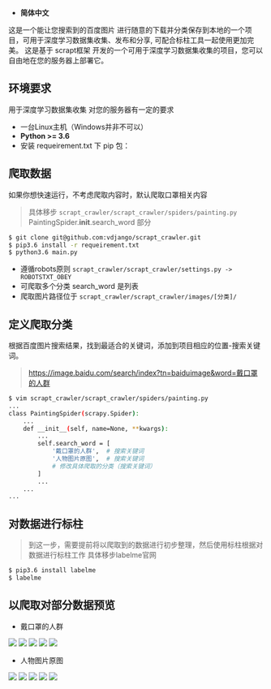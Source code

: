 - <b>简体中文</b>

这是一个能让您搜索到的百度图片 进行随意的下载并分类保存到本地的一个项目，可用于深度学习数据集收集、发布和分享, 可配合标柱工具一起使用更加完美。
这是基于 scrapt框架 开发的一个可用于深度学习数据集收集的项目，您可以自由地在您的服务器上部署它。

环境要求
-----------
用于深度学习数据集收集 对您的服务器有一定的要求

- 一台Linux主机（Windows并非不可以）
- **Python >= 3.6**
- 安装 requeirement.txt 下 pip 包：

爬取数据
------------
如果你想快速运行，不考虑爬取内容时，默认爬取口罩相关内容

> 具体移步 `scrapt_crawler/scrapt_crawler/spiders/painting.py` PaintingSpider.__init__.search_word 部分

```bash
$ git clone git@github.com:vdjango/scrapt_crawler.git
$ pip3.6 install -r requeirement.txt
$ python3.6 main.py
```

* 遵循robots原则 `scrapt_crawler/scrapt_crawler/settings.py -> ROBOTSTXT_OBEY`
* 可爬取多个分类 search_word 是列表
* 爬取图片路径位于 `scrapt_crawler/scrapt_crawler/images/[分类]/`


定义爬取分类
-----

根据百度图片搜索结果，找到最适合的关键词，添加到项目相应的位置-搜索关键词。

> https://image.baidu.com/search/index?tn=baiduimage&word=戴口罩的人群

```bash
$ vim scrapt_crawler/scrapt_crawler/spiders/painting.py
...
class PaintingSpider(scrapy.Spider):
    ...
    def __init__(self, name=None, **kwargs):
        ...
        self.search_word = [
            '戴口罩的人群',  # 搜索关键词
            '人物图片原图',  # 搜索关键词
            # 修改具体爬取的分类（搜索关键词）
        ]
        ...
    ...
...
```

对数据进行标柱
-----

> 到这一步，需要提前将以爬取到的数据进行初步整理，然后使用标柱根据对数据进行标柱工作
具体移步labelme官网

```bash
$ pip3.6 install labelme
$ labelme
```



以爬取对部分数据预览
-----

* 戴口罩的人群

![](scrapt_crawler/images/戴口罩的人群/12.jpg)
![](scrapt_crawler/images/戴口罩的人群/14.jpg)
![](scrapt_crawler/images/戴口罩的人群/16.jpg)
![](scrapt_crawler/images/戴口罩的人群/19.jpg)
![](scrapt_crawler/images/戴口罩的人群/22.jpg)

* 人物图片原图

![](scrapt_crawler/images/人物图片原图/11.jpg)
![](scrapt_crawler/images/人物图片原图/13.jpg)
![](scrapt_crawler/images/人物图片原图/15.jpg)
![](scrapt_crawler/images/人物图片原图/19.jpg)
![](scrapt_crawler/images/人物图片原图/21.jpg)

